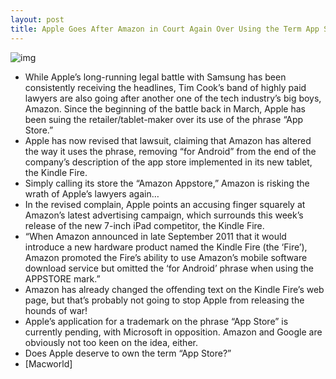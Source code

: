 ```yaml
---
layout: post
title: Apple Goes After Amazon in Court Again Over Using the Term App Store
---
```

![img](http://media.idownloadblog.com/wp-content/uploads/2011/11/amazon_apple_app_store_sue.jpg)
* While Apple’s long-running legal battle with Samsung has been consistently receiving the headlines, Tim Cook’s band of highly paid lawyers are also going after another one of the tech industry’s big boys, Amazon. Since the beginning of the battle back in March, Apple has been suing the retailer/tablet-maker over its use of the phrase “App Store.”
* Apple has now revised that lawsuit, claiming that Amazon has altered the way it uses the phrase, removing “for Android” from the end of the company’s description of the app store implemented in its new tablet, the Kindle Fire.
* Simply calling its store the “Amazon Appstore,” Amazon is risking the wrath of Apple’s lawyers again…
* In the revised complain, Apple points an accusing finger squarely at Amazon’s latest advertising campaign, which surrounds this week’s release of the new 7-inch iPad competitor, the Kindle Fire.
* “When Amazon announced in late September 2011 that it would introduce a new hardware product named the Kindle Fire (the ‘Fire’), Amazon promoted the Fire’s ability to use Amazon’s mobile software download service but omitted the ‘for Android’ phrase when using the APPSTORE mark.”
* Amazon has already changed the offending text on the Kindle Fire’s web page, but that’s probably not going to stop Apple from releasing the hounds of war!
* Apple’s application for a trademark on the phrase “App Store” is currently pending, with Microsoft in opposition. Amazon and Google are obviously not too keen on the idea, either.
* Does Apple deserve to own the term “App Store?”
* [Macworld]

